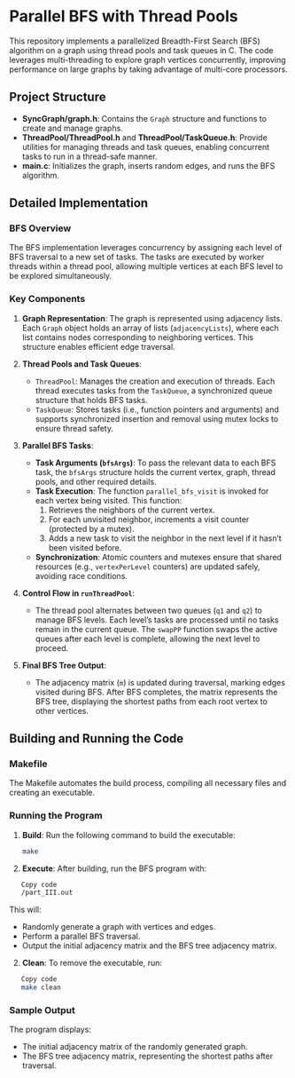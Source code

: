# Parallel BFS with Thread Pools

This repository implements a parallelized Breadth-First Search (BFS) algorithm on a graph using thread pools and task queues in C. The code leverages multi-threading to explore graph vertices concurrently, improving performance on large graphs by taking advantage of multi-core processors.

## Project Structure

- **SyncGraph/graph.h**: Contains the `Graph` structure and functions to create and manage graphs.
- **ThreadPool/ThreadPool.h** and **ThreadPool/TaskQueue.h**: Provide utilities for managing threads and task queues, enabling concurrent tasks to run in a thread-safe manner.
- **main.c**: Initializes the graph, inserts random edges, and runs the BFS algorithm.

## Detailed Implementation

### BFS Overview

The BFS implementation leverages concurrency by assigning each level of BFS traversal to a new set of tasks. The tasks are executed by worker threads within a thread pool, allowing multiple vertices at each BFS level to be explored simultaneously.

### Key Components

1. **Graph Representation**: The graph is represented using adjacency lists. Each `Graph` object holds an array of lists (`adjacencyLists`), where each list contains nodes corresponding to neighboring vertices. This structure enables efficient edge traversal.

2. **Thread Pools and Task Queues**:
   - `ThreadPool`: Manages the creation and execution of threads. Each thread executes tasks from the `TaskQueue`, a synchronized queue structure that holds BFS tasks.
   - `TaskQueue`: Stores tasks (i.e., function pointers and arguments) and supports synchronized insertion and removal using mutex locks to ensure thread safety.

3. **Parallel BFS Tasks**:
   - **Task Arguments (`bfsArgs`)**: To pass the relevant data to each BFS task, the `bfsArgs` structure holds the current vertex, graph, thread pools, and other required details.
   - **Task Execution**: The function `parallel_bfs_visit` is invoked for each vertex being visited. This function:
      1. Retrieves the neighbors of the current vertex.
      2. For each unvisited neighbor, increments a visit counter (protected by a mutex).
      3. Adds a new task to visit the neighbor in the next level if it hasn’t been visited before.
   - **Synchronization**: Atomic counters and mutexes ensure that shared resources (e.g., `vertexPerLevel` counters) are updated safely, avoiding race conditions.

4. **Control Flow in `runThreadPool`**:
   - The thread pool alternates between two queues (`q1` and `q2`) to manage BFS levels. Each level’s tasks are processed until no tasks remain in the current queue. The `swapPP` function swaps the active queues after each level is complete, allowing the next level to proceed.

5. **Final BFS Tree Output**:
   - The adjacency matrix (`m`) is updated during traversal, marking edges visited during BFS. After BFS completes, the matrix represents the BFS tree, displaying the shortest paths from each root vertex to other vertices.

## Building and Running the Code

### Makefile

The Makefile automates the build process, compiling all necessary files and creating an executable.

### Running the Program

1. **Build**: Run the following command to build the executable:
   ```bash
   make
2. **Execute**: After building, run the BFS program with:

```bash
   Copy code
   /part_III.out
```
This will:

   - Randomly generate a graph with vertices and edges.
   - Perform a parallel BFS traversal.
   - Output the initial adjacency matrix and the BFS tree adjacency matrix.
2. **Clean**: To remove the executable, run:

```bash
   Copy code
   make clean
```
### Sample Output
The program displays:

   - The initial adjacency matrix of the randomly generated graph.
   - The BFS tree adjacency matrix, representing the shortest paths after traversal.
